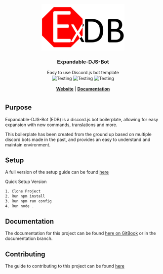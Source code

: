 <!--PROJECT HEAD-->
<br />
<p align="center">
  <a href="https://docs.foxgirls.cc/edb">
    <img src="/assets/logo_269x150.png" alt="Logo">
  </a>

  <h3 align="center">Expandable-DJS-Bot</h3>

  <p align="center">
    Easy to use Discord.js bot template
    <br />
      <img src="https://github.com/AngelNull/expandable-djs-bot/workflows/Testing/badge.svg" align="center" alt='Testing' >
      <img src="https://github.com/AngelNull/expandable-djs-bot/workflows/CodeQL/badge.svg" align="center" alt='Testing' >
      <img src="https://status.david-dm.org/gh/AngelNull/expandable-djs-bot.svg" align="center" alt='Testing' >
    <br />
    <br />
    <a href="https://edb.foxgirls.cc"><strong>Website</strong></a> | 
    <a href="https://edb.foxgirls.cc/docs/"><strong>Documentation</strong></a>
  </p>
</p>

#

## Purpose
Expandable-DJS-Bot (EDB) is a discord.js bot boilerplate, allowing for easy expansion with new commands, translations and more. 

This boilerplate has been created from the ground up based on multiple discord bots made in the past, and provides an easy to understand and maintain environment.

## Setup
A full version of the setup guide can be found [here](https://edb.foxgirls.cc/docs/installation/getting-setup)

Quick Setup Version
```
1. Clone Project
2. Run npm install
3. Run npm run config 
4. Run node .
````

## Documentation
The documentation for this project can be found [here on GitBook](https://edb.foxgirls.cc/docs) or in the documentation branch.

## Contributing
The guide to contributing to this project can be found [here](https://edb.foxgirls.cc/docs/contributing/guide)
